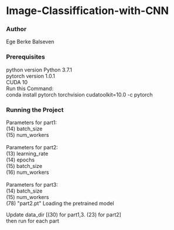 # Image-Classiffication-with-CNN

### Author

Ege Berke Balseven

###  Prerequisites

python version Python 3.7.1 <br/>
pytorch version 1.0.1<br/>
CUDA 10<br/>
Run this Command:<br/>
conda install pytorch torchvision cudatoolkit=10.0 -c pytorch<br/>

###  Running the Project

Parameters for part1:<br/>
(14) batch_size <br/>
(15) num_workers <br/>
<br/>
Parameters for part2:<br/>
(13) learning_rate <br/>
(14) epochs <br/>
(15) batch_size <br/>
(16) num_workers <br/>
<br/>
Parameters for part3:<br/>
(14) batch_size <br/>
(15) num_workers <br/>
(78) "part2.pt" Loading the pretrained model<br/>

Update data_dir  [(30) for part1,3. (23) for part2] <br/>
then run for each part 

